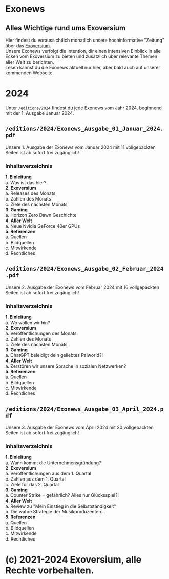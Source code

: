 # Exonews
## Alles Wichtige rund ums Exoversium
Hier findest du voraussichtlich monatlich unsere hochinformative "Zeitung" über das [Exoversium](https://discord.gg/AcjPRvzPyx).  
Unsere Exonews verfolgt die Intention, dir einen intensiven Einblick in alle Ecken vom Exoversium zu bieten und zusätzlich über relevante Themen aller Welt zu berichten.  
Lesen kannst du die Exonews aktuell nur hier, aber bald auch auf unserer kommenden Webseite.

# 2024
Unter `/editions/2024` findest du jede Exonews vom Jahr 2024, beginnend mit der 1. Ausgabe Januar 2024.

## `/editions/2024/Exonews_Ausgabe_01_Januar_2024.pdf`
Unsere 1. Ausgabe der Exonews vom Januar 2024 mit 11 vollgepackten Seiten ist ab sofort frei zugänglich!

### Inhaltsverzeichnis
**1. Einleitung**  
a. Was ist das hier?  
**2. Exoversium**  
a. Releases des Monats  
b. Zahlen des Monats  
c. Ziele des nächsten Monats  
**3. Gaming**  
a. Horizon Zero Dawn Geschichte  
**4. Aller Welt**  
a. Neue Nvidia GeForce 40er GPUs  
**5. Referenzen**  
a. Quellen  
b. Bildquellen  
c. Mitwirkende  
d. Rechtliches  

## `/editions/2024/Exonews_Ausgabe_02_Februar_2024.pdf`
Unsere 2. Ausgabe der Exonews vom Februar 2024 mit 16 vollgepackten Seiten ist ab sofort frei zugänglich!

### Inhaltsverzeichnis
**1. Einleitung**  
a. Wo wollen wir hin?  
**2. Exoversium**  
a. Veröffentlichungen des Monats  
b. Zahlen des Monats  
c. Ziele des nächsten Monats  
**3. Gaming**  
a. ChatGPT beleidigt dein geliebtes Palworld?!  
**4. Aller Welt**  
a. Zerstören wir unsere Sprache in sozialen Netzwerken?  
**5. Referenzen**  
a. Quellen  
b. Bildquellen  
c. Mitwirkende  
d. Rechtliches  

## `/editions/2024/Exonews_Ausgabe_03_April_2024.pdf`
Unsere 3. Ausgabe der Exonews vom April 2024 mit 20 vollgepackten Seiten ist ab sofort frei zugänglich!

### Inhaltsverzeichnis
**1. Einleitung**  
a. Wann kommt die Unternehmensgründung?  
**2. Exoversium**  
a. Veröffentlichungen aus dem 1. Quartal  
b. Zahlen aus dem 1. Quartal  
c. Ziele für das 2. Quartal  
**3. Gaming**  
a. Counter Strike = gefährlich? Alles nur Glücksspiel?!  
**4. Aller Welt**  
a. Review zu "Mein Einstieg in die Selbstständigkeit"  
b. Die wahre Strategie der Musikproduzenten...  
**5. Referenzen**  
a. Quellen  
b. Bildquellen  
c. Mitwirkende  
d. Rechtliches  

# (c) 2021-2024 Exoversium, alle Rechte vorbehalten.